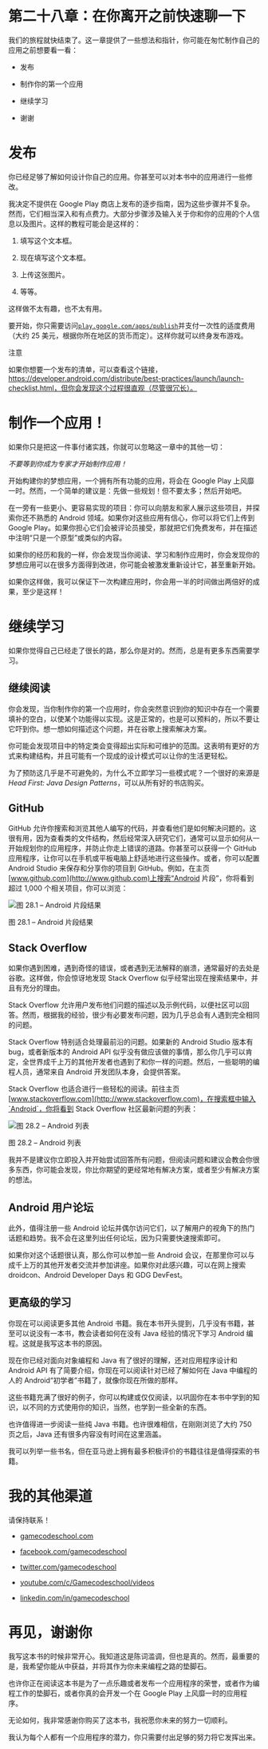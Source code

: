 # 第二十八章：在你离开之前快速聊一下

我们的旅程就快结束了。这一章提供了一些想法和指针，你可能在匆忙制作自己的应用之前想要看一看：

+   发布

+   制作你的第一个应用

+   继续学习

+   谢谢

# 发布

你已经足够了解如何设计你自己的应用。你甚至可以对本书中的应用进行一些修改。

我决定不提供在 Google Play 商店上发布的逐步指南，因为这些步骤并不复杂。然而，它们相当深入和有点费力。大部分步骤涉及输入关于你和你的应用的个人信息以及图片。这样的教程可能会是这样的：

1.  填写这个文本框。

1.  现在填写这个文本框。

1.  上传这张图片。

1.  等等。

这样做不太有趣，也不太有用。

要开始，你只需要访问[`play.google.com/apps/publish`](https://play.google.com/apps/publish)并支付一次性的适度费用（大约 25 美元，根据你所在地区的货币而定）。这样你就可以终身发布游戏。

注意

如果你想要一个发布的清单，可以查看这个链接，https://developer.android.com/distribute/best-practices/launch/launch-checklist.html，但你会发现这个过程很直观（尽管很冗长）。

# 制作一个应用！

如果你只是把这一件事付诸实践，你就可以忽略这一章中的其他一切：

*不要等到你成为专家才开始制作应用！*

开始构建你的梦想应用，一个拥有所有功能的应用，将会在 Google Play 上风靡一时。然而，一个简单的建议是：先做一些规划！但不要太多；然后开始吧。

在一旁有一些更小、更容易实现的项目：你可以向朋友和家人展示这些项目，并探索你还不熟悉的 Android 领域。如果你对这些应用有信心，你可以将它们上传到 Google Play。如果你担心它们会被评论员接受，那就把它们免费发布，并在描述中注明“只是一个原型”或类似的内容。

如果你的经历和我的一样，你会发现当你阅读、学习和制作应用时，你会发现你的梦想应用可以在很多方面得到改进，你可能会被激发重新设计它，甚至重新开始。

如果你这样做，我可以保证下一次构建应用时，你会用一半的时间做出两倍好的成果，至少是这样！

# 继续学习

如果你觉得自己已经走了很长的路，那么你是对的。然而，总是有更多东西需要学习。

## 继续阅读

你会发现，当你制作你的第一个应用时，你会突然意识到你的知识中存在一个需要填补的空白，以使某个功能得以实现。这是正常的，也是可以预料的，所以不要让它吓到你。想一想如何描述这个问题，并在谷歌上搜索解决方案。

你可能会发现项目中的特定类会变得超出实际和可维护的范围。这表明有更好的方式来构建结构，并且可能有一个现成的设计模式可以让你的生活更轻松。

为了预防这几乎是不可避免的，为什么不立即学习一些模式呢？一个很好的来源是*Head First: Java Design Patterns*，可以从所有好的书店购买。

## GitHub

GitHub 允许你搜索和浏览其他人编写的代码，并查看他们是如何解决问题的。这很有用，因为查看类的文件结构，然后经常深入研究它们，通常可以显示如何从一开始规划你的应用程序，并防止你走上错误的道路。你甚至可以获得一个 GitHub 应用程序，让你可以在手机或平板电脑上舒适地进行这些操作。或者，你可以配置 Android Studio 来保存和分享你的项目到 GitHub。例如，在主页[www.github.com](http://www.github.com)上搜索“Android 片段”，你将看到超过 1,000 个相关项目，你可以浏览：

![图 28.1 – Android 片段结果](img/Figure_28.1_B16773.jpg)

图 28.1 – Android 片段结果

## Stack Overflow

如果你遇到困难，遇到奇怪的错误，或者遇到无法解释的崩溃，通常最好的去处是谷歌。这样做，你会惊讶地发现 Stack Overflow 似乎经常出现在搜索结果中，并且有充分的理由。

Stack Overflow 允许用户发布他们问题的描述以及示例代码，以便社区可以回答。然而，根据我的经验，很少有必要发布问题，因为几乎总会有人遇到完全相同的问题。

Stack Overflow 特别适合处理最前沿的问题。如果新的 Android Studio 版本有 bug，或者新版本的 Android API 似乎没有做应该做的事情，那么你几乎可以肯定，全世界成千上万的其他开发者也遇到了和你一样的问题。然后，一些聪明的编程人员，通常来自 Android 开发团队本身，会提供答案。

Stack Overflow 也适合进行一些轻松的阅读。前往主页[www.stackoverflow.com](http://www.stackoverflow.com)，在搜索框中输入`Android`，你将看到 Stack Overflow 社区最新问题的列表：

![图 28.2 – Android 列表](img/Figure_28.2_B16773.jpg)

图 28.2 – Android 列表

我并不是建议你立即投入并开始尝试回答所有问题，但阅读问题和建议会教会你很多东西，你可能会发现，你比你期望的更经常地有解决方案，或者至少有解决方案的想法。

## Android 用户论坛

此外，值得注册一些 Android 论坛并偶尔访问它们，以了解用户的视角下的热门话题和趋势。我不会在这里列出任何论坛，因为只需要快速搜索即可。

如果你对这个话题很认真，那么你可以参加一些 Android 会议，在那里你可以与成千上万的其他开发者交流并参加讲座。如果你对此感兴趣，可以在网上搜索 droidcon、Android Developer Days 和 GDG DevFest。

## 更高级的学习

你现在可以阅读更多其他 Android 书籍。我在本书开头提到，几乎没有书籍，甚至可以说没有一本书，教会读者如何在没有 Java 经验的情况下学习 Android 编程。这就是我写这本书的原因。

现在你已经对面向对象编程和 Java 有了很好的理解，还对应用程序设计和 Android API 有了简要介绍，你现在可以阅读针对已经了解如何在 Java 中编程的人的 Android“初学者”书籍了，就像你现在所做的那样。

这些书籍充满了很好的例子，你可以构建或仅仅阅读，以巩固你在本书中学到的知识，以不同的方式使用你的知识，当然，也学到一些全新的东西。

也许值得进一步阅读一些纯 Java 书籍。也许很难相信，在刚刚浏览了大约 750 页之后，Java 还有很多内容没有时间在这里涵盖。

我可以列举一些书名，但在亚马逊上拥有最多积极评价的书籍往往是值得探索的书籍。

# 我的其他渠道

请保持联系！

+   [gamecodeschool.com](http://gamecodeschool.com)

+   [facebook.com/gamecodeschool](http://facebook.com/gamecodeschool)

+   [twitter.com/gamecodeschool](http://twitter.com/gamecodeschool)

+   [youtube.com/c/Gamecodeschool/videos](http://youtube.com/c/Gamecodeschool/videos)

+   [linkedin.com/in/gamecodeschool](http://linkedin.com/in/gamecodeschool)

# 再见，谢谢你

我写这本书的时候非常开心。我知道这是陈词滥调，但也是真的。然而，最重要的是，我希望你能从中获益，并将其作为你未来编程之路的垫脚石。

也许你正在阅读这本书是为了一点乐趣或者发布一个应用程序的荣誉，或者作为编程工作的垫脚石，或者你真的会开发一个在 Google Play 上风靡一时的应用程序。

无论如何，我非常感谢你购买了这本书，我祝愿你未来的努力一切顺利。

我认为每个人都有一个应用程序的潜力，你只需要付出足够的努力将它发挥出来。
